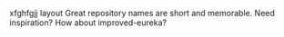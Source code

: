 xfghfgjj layout
Great repository names are short and memorable. Need inspiration? How about improved-eureka?
